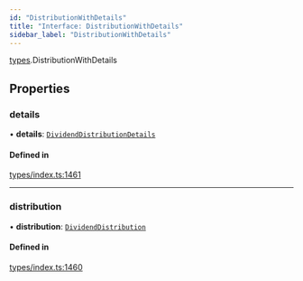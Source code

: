 ```yaml
---
id: "DistributionWithDetails"
title: "Interface: DistributionWithDetails"
sidebar_label: "DistributionWithDetails"
---
```


[types](../../../modules/Types/Types.md).DistributionWithDetails

## Properties

### details

• **details**: [`DividendDistributionDetails`](../../API/Entities/DividendDistribution/Types/DividendDistributionDetails/DividendDistributionDetails.md)

#### Defined in

[types/index.ts:1461](https://github.com/PolymeshAssociation/polymesh-sdk/blob/b6f9fb883/src/types/index.ts#L1461)

___

### distribution

• **distribution**: [`DividendDistribution`](../../../classes/API/Entities/DividendDistribution/DividendDistribution.md)

#### Defined in

[types/index.ts:1460](https://github.com/PolymeshAssociation/polymesh-sdk/blob/b6f9fb883/src/types/index.ts#L1460)
